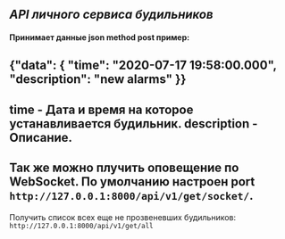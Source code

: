 **_API личного сервиса будильников_**
----------------------
#### Принимает данные json method post пример:
{"data": {
"time": "2020-07-17 19:58:00.000",
"description": "new alarms"
}}
-----
time - Дата и время на которое устанавливается будильник.
description - Описание.
---
Так же можно плучить оповещение по WebSocket.
По умолчанию настроен port `http://127.0.0.1:8000/api/v1/get/socket/`.
--
Получить список всех еще не прозвеневших будильников:
`http://127.0.0.1:8000/api/v1/get/all`
